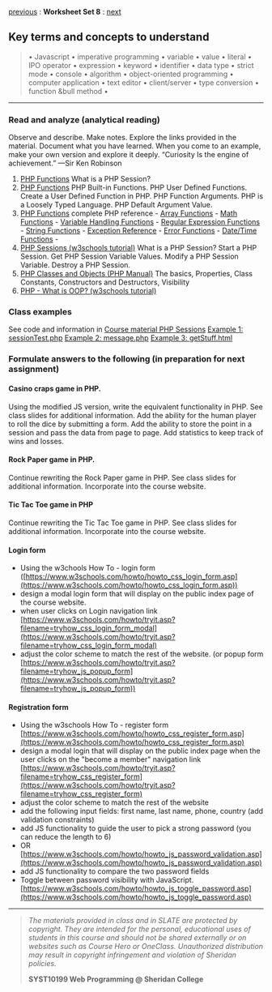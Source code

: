 [previous](set07.md) 
: **Worksheet Set 8**
: [next](set09.md)


## Key terms and concepts to understand
> &bull; Javascript  &bull; imperative programming  &bull; variable  &bull; value  &bull; literal  &bull; IPO operator &bull; expression  &bull; keyword  &bull; identifier  &bull;  data type &bull; strict mode  &bull; console  &bull;  algorithm  &bull; object-oriented programming  &bull; computer application  &bull;  text editor  &bull; client/server  &bull;  type conversion  &bull; function &bull method &bull;
> 
---



### Read and analyze (analytical reading)
Observe and describe. Make notes. Explore the links provided in the material. Document what you have learned. When you come to an example, make your own version and explore it deeply. “Curiosity Is the engine of achievement.” —Sir Ken Robinson
1. [PHP Functions](https://www.w3schools.com/php/php_functions.asp) What is a PHP Session?
2. [PHP Functions]() PHP Built-in Functions. PHP User Defined Functions. Create a User Defined Function in PHP. PHP Function Arguments. PHP is a Loosely Typed Language. PHP Default Argument Value. 
3. [PHP Functions](https://www.w3schools.com/php/php_ref_overview.asp) complete PHP reference - [Array Functions](https://www.w3schools.com/php/php_ref_array.asp) - [Math Functions](https://www.w3schools.com/php/php_ref_math.asp) - [Variable Handling Functions](https://www.w3schools.com/php/php_ref_variable_handling.asp) -  [Regular Expression Functions](https://www.w3schools.com/php/php_ref_regex.asp) -  [String Functions](https://www.w3schools.com/php/php_ref_string.asp) -  [Exception Reference](https://www.w3schools.com/php/php_ref_exception.asp) -  [Error Functions](https://www.w3schools.com/php/php_ref_error.asp) -  [Date/Time Functions](https://www.w3schools.com/php/php_ref_date.asp) -
4. [PHP Sessions (w3schools tutorial)](https://www.w3schools.com/php/php_sessions.asp) What is a PHP Session? Start a PHP Session. Get PHP Session Variable Values. Modify a PHP Session Variable. Destroy a PHP Session.
5. [PHP Classes and Objects (PHP Manual)](https://www.php.net/manual/en/language.oop5.php) The basics, Properties, Class Constants, Constructors and Destructors, Visibility
6. [PHP - What is OOP? (w3schools tutorial)](https://www.w3schools.com/php/php_oop_what_is.asp)



### Class examples

See code and information in [Course material PHP Sessions](https://ebajcar.github.io/web10199/material/material_php.html#page80)
[Example 1: sessionTest.php](https://bajcar.dev.fast.sheridanc.on.ca/php10199/sessions/sessionTest.php)
[Example 2: message.php](https://bajcar.dev.fast.sheridanc.on.ca/php10199/sessions/message.php)
[Example 3: getStuff.html](https://bajcar.dev.fast.sheridanc.on.ca/php10199/sessions/getStuff.html)


### Formulate answers to the following (in preparation for next assignment)
#### Casino craps game in PHP. 
Using the modified JS version, write the equivalent functionality in PHP.  See class slides for additional information. Add the ability for the human player to roll the dice by submitting a form. Add the ability to store the point in a session and pass the data from page to page.  Add statistics to keep track of wins and losses.

#### Rock Paper game in PHP.
Continue rewriting the Rock Paper game in PHP. See class slides for additional information. Incorporate into the course website.

#### Tic Tac Toe game in PHP
Continue rewriting the Tic Tac Toe game in PHP. See class slides for additional information. Incorporate into the course website.

#### Login form
- Using the w3chools How To - login form ([https://www.w3schools.com/howto/howto_css_login_form.asp](https://www.w3schools.com/howto/howto_css_login_form.asp))
- design a modal login form that will display on the public index page of the course website. 
- when user clicks on Login navigation link [https://www.w3schools.com/howto/tryit.asp?filename=tryhow_css_login_form_modal](https://www.w3schools.com/howto/tryit.asp?filename=tryhow_css_login_form_modal)
- adjust the color scheme to match the rest of the website. (or popup form [https://www.w3schools.com/howto/tryit.asp?filename=tryhow_js_popup_form](https://www.w3schools.com/howto/tryit.asp?filename=tryhow_js_popup_form))

#### Registration form
- Using the w3schools How To - register form [https://www.w3schools.com/howto/howto_css_register_form.asp](https://www.w3schools.com/howto/howto_css_register_form.asp)
- design a modal login that will display on the public index page when the user clicks on the "become a member" navigation link [https://www.w3schools.com/howto/tryit.asp?filename=tryhow_css_register_form](https://www.w3schools.com/howto/tryit.asp?filename=tryhow_css_register_form)
- adjust the color scheme to match the rest of the website
- add the following input fields: first name, last name, phone, country (add validation constraints)
- add JS functionality to guide the user to pick a strong password (you can reduce the length to 6)
- OR [https://www.w3schools.com/howto/howto_js_password_validation.asp](https://www.w3schools.com/howto/howto_js_password_validation.asp)
- add JS functionality to compare the two password fields
- Toggle between password visibility with JavaScript. [https://www.w3schools.com/howto/howto_js_toggle_password.asp](https://www.w3schools.com/howto/howto_js_toggle_password.asp)



  
  
  
  
---
> *The materials provided in class and in SLATE are protected by copyright. They are intended for the personal, educational uses of students in this course and should not be shared externally or on websites such as Course Hero or OneClass. Unauthorized distribution may result in copyright infringement and violation of Sheridan policies.*
> 
> **SYST10199 Web Programming @ Sheridan College**
